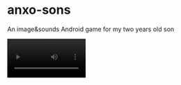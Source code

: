 # anxo-sons
 An image&sounds Android game for my two years old son

<video src='https://clipchamp.com/watch/Kt93yqfJ5V1/embed' width=180/>
 or
<video src='https://clipchamp.com/watch/Kt93yqfJ5V1?utm_source=embed&utm_medium=embed&utm_campaign=watch' width=180/>
